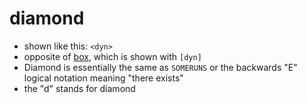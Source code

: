 # diamond

- shown like this: `<dyn>`
- opposite of [box](../pages/box.md), which is shown with `[dyn]`
- Diamond is essentially the same as `SOMERUNS` or the backwards "E" logical
  notation meaning "there exists"
- the "d" stands for diamond
